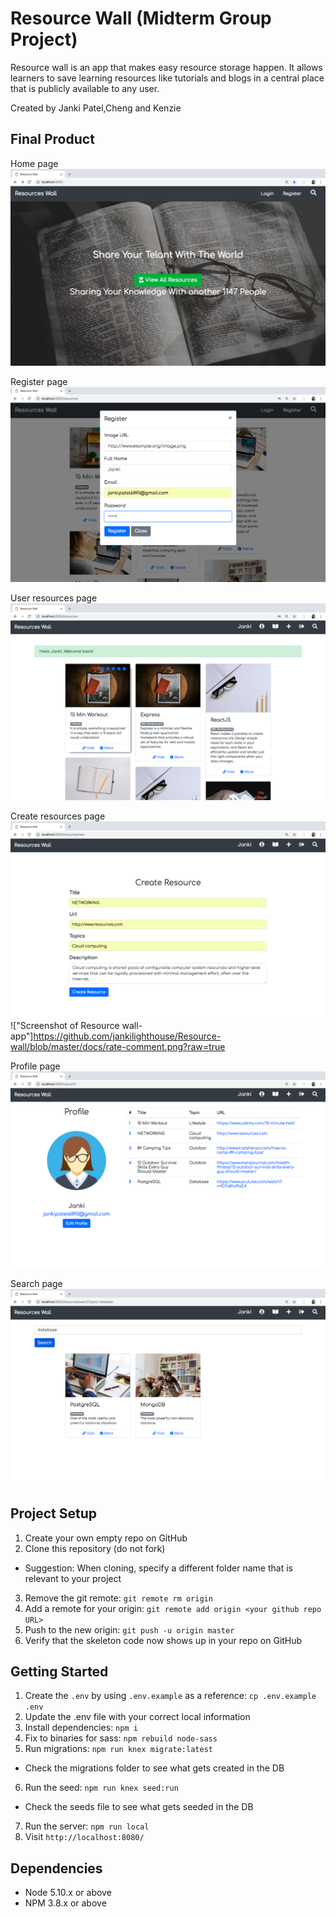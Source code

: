 # Resource Wall (Midterm Group Project)

Resource wall is an app that makes easy resource storage happen. It allows learners to save learning resources like tutorials and blogs in a central place that is publicly available to any user. 

Created by Janki Patel,Cheng and Kenzie

## Final Product
Home page
!["Screenshot of Resource wall-app"](https://github.com/jankilighthouse/Resource-wall/blob/master/docs/homepage.png?raw=true)

Register page
!["Screenshot of Resource wall-app"](https://github.com/jankilighthouse/Resource-wall/blob/master/docs/user-register.png?raw=true)

User resources page
!["Screenshot of Resource wall-app"](https://github.com/jankilighthouse/Resource-wall/blob/master/docs/user-resources.png?raw=true)

Create resources page
!["Screenshot of Resource wall-app"](https://github.com/jankilighthouse/Resource-wall/blob/master/docs/create-resource.png?raw=true)
!["Screenshot of Resource wall-app"]https://github.com/jankilighthouse/Resource-wall/blob/master/docs/rate-comment.png?raw=true


Profile page
!["Screenshot of Resource wall-app"](https://github.com/jankilighthouse/Resource-wall/blob/master/docs/create-profile.png?raw=true)

Search page
!["Screenshot of Resource wall-app"](https://github.com/jankilighthouse/Resource-wall/blob/master/docs/search-resources.png?raw=true)


## Project Setup

1. Create your own empty repo on GitHub
2. Clone this repository (do not fork)
  - Suggestion: When cloning, specify a different folder name that is relevant to your project
3. Remove the git remote: `git remote rm origin`
4. Add a remote for your origin: `git remote add origin <your github repo URL>`
5. Push to the new origin: `git push -u origin master`
6. Verify that the skeleton code now shows up in your repo on GitHub

## Getting Started

1. Create the `.env` by using `.env.example` as a reference: `cp .env.example .env`
2. Update the .env file with your correct local information
3. Install dependencies: `npm i`
4. Fix to binaries for sass: `npm rebuild node-sass`
5. Run migrations: `npm run knex migrate:latest`
  - Check the migrations folder to see what gets created in the DB
6. Run the seed: `npm run knex seed:run`
  - Check the seeds file to see what gets seeded in the DB
7. Run the server: `npm run local`
8. Visit `http://localhost:8080/`

## Dependencies

- Node 5.10.x or above
- NPM 3.8.x or above
